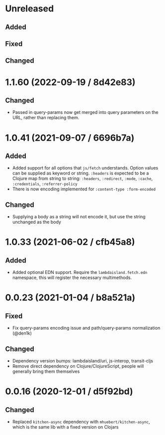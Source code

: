 # Unreleased

## Added

## Fixed

## Changed

# 1.1.60 (2022-09-19 / 8d42e83)

## Changed

- Passed in query-params now get merged into query parameters on the URL, rather
  than replacing them.

# 1.0.41 (2021-09-07 / 6696b7a)

## Added

- Added support for all options that `js/fetch` understands. Option values can
  be supplied as keyword or string. `:headers` is expected to be a Clojure map
  from string to string: `:headers`, `:redirect`, `:mode`, `:cache`,
  `:credentials`, `:referrer-policy`
- There is now encoding implemented for `:content-type :form-encoded`

## Changed

- Supplying a body as a string will not encode it, but use the string unchanged
  as the body

# 1.0.33 (2021-06-02 / cfb45a8)

## Added

- Added optional EDN support. Require the `lambdaisland.fetch.edn` namespace, this will register the necessary multimethods.

# 0.0.23 (2021-01-04 / b8a521a)

## Fixed

- Fix query-params encoding issue and path/query-params normalization (@den1k)

## Changed

- Dependency version bumps: lambdaisland/uri, js-interop, transit-cljs
- Remove direct dependency on Clojure/ClojureScript, people will generally bring them themselves

# 0.0.16 (2020-12-01 / d5f92bd)

## Changed

* Replaced `kitchen-async` dependency with `mhuebert/kitchen-async`, which is the same lib with a fixed version on Clojars